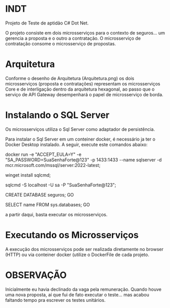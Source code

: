 # INDT
Projeto de Teste de aptidão C# Dot Net.

O projeto consiste em dois microsserviços para o contexto de seguros... um gerencia a proposta e o outro a contratação.
O microsserviço de contratação consome o microsserviço de propostas.

# Arquitetura

Conforme o desenho de Arquitetura (Arquitetura.png) os dois microsserviços (proposta e contratações) representam os microsserviços Core e de interligação dentro da arquitetura hexagonal, ao passo que o serviço de API Gateway desempenhará o papel de microsserviço de borda.

# Instalando o SQL Server

Os microsserviços utiliza o Sql Server como adaptador de persistência.

Para instalar o Sql Server em um conteiner docker, é necessário ja ter o Docker Desktop instalado.
A seguir, execute este comandos abaixo:


docker run -e "ACCEPT_EULA=Y" -e "SA_PASSWORD=SuaSenhaForte@123" -p 1433:1433 --name sqlserver -d mcr.microsoft.com/mssql/server:2022-latest;


winget install sqlcmd;


sqlcmd -S localhost -U sa -P "SuaSenhaForte@123";


CREATE DATABASE seguros;
GO

SELECT name FROM sys.databases;
GO


a partir daqui, basta executar os microsserviços.


# Executando os Microsserviços

A execução dos microsserviços pode ser realizada diretamente no browser (HTTP) ou via conteiner docker (utilize o DockerFile de cada projeto.


# OBSERVAÇÃO

Inicialmente eu havia declinado da vaga pela remuneração. Quando houve uma nova proposta, aí que fui de fato executar o teste... mas acabou faltando tempo pra escrever os testes unitários.